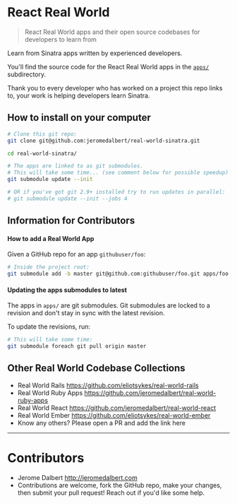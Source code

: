 # React Real World

> React Real World apps and their open source codebases for developers to learn from

Learn from Sinatra apps written by experienced developers.

You'll find the source code for the React Real World apps in the [`apps/`](apps/) subdirectory.

Thank you to every developer who has worked on a project this repo links to, your work is helping developers learn Sinatra.

## How to install on your computer

```bash
# Clone this git repo:
git clone git@github.com:jeromedalbert/real-world-sinatra.git

cd real-world-sinatra/

# The apps are linked to as git submodules.
# This will take some time... (see comment below for possible speedup)
git submodule update --init

# OR if you've got git 2.9+ installed try to run updates in parallel:
# git submodule update --init --jobs 4
```

## Information for Contributors

#### How to add a Real World App

Given a GitHub repo for an app `githubuser/foo`:

```bash
# Inside the project root:
git submodule add -b master git@github.com:githubuser/foo.git apps/foo
```

#### Updating the apps submodules to latest

The apps in `apps/` are git submodules. Git submodules are locked to a revision and don't stay in sync with the latest revision.

To update the revisions, run:

```bash
# This will take some time:
git submodule foreach git pull origin master
```

## Other Real World Codebase Collections

- Real World Rails https://github.com/eliotsykes/real-world-rails
- Real World Ruby Apps https://github.com/jeromedalbert/real-world-ruby-apps
- Real World React https://github.com/jeromedalbert/real-world-react
- Real World Ember https://github.com/eliotsykes/real-world-ember
- Know any others? Please open a PR and add the link here

---

# Contributors

- Jerome Dalbert http://jeromedalbert.com
- Contributions are welcome, fork the GitHub repo, make your changes, then submit your pull request! Reach out if you'd like some help.
